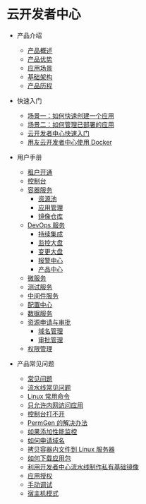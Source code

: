 # 云开发者中心

- 产品介绍

  - [产品概述](articles/cloud/1-/overview.md)
  - [产品优势](articles/cloud/1-/advantage.md)
  - [应用场景](articles/cloud/1-/scene.md)
  - [基础架构](articles/cloud/1-/architecture.md)
  - [产品历程](articles/cloud/1-/releas_note.md)

- 快速入门

  - [场景一：如何快速创建一个应用](articles/cloud/2-/scene1.md)
  - [场景二：如何管理已部署的应用](articles/cloud/2-/scene2.md)
  - [云开发者中心快速入门](articles/cloud/2-/rumen.md)
  - [用友云开发者中心使用 Docker](articles/cloud/2-/center_docker.md)

- 用户手册

  - [租户开通](articles/cloud/3-/opening.md)
  - [控制台](articles/cloud/3-/control.md)
  - [容器服务](articles/cloud/3-)
    - [资源池](articles/cloud/3-/resource_pool.md)
    - [应用管理](articles/cloud/3-/application.md)
    - [镜像仓库](articles/cloud/3-/deploy.md)
  - [DevOps 服务](articles/cloud/3-)
    - [持续集成](articles/cloud/3-/create.md)
    - [监控大盘](articles/cloud/3-/monitor.md)
    - [变更大盘](articles/cloud/3-/change.md)
    - [报警中心](articles/cloud/3-/alarm_center.md)
    - [产品中心](articles/cloud/3-/app_product.md)
  - [微服务]()
  - [测试服务]()
  - [中间件服务](articles/cloud/3-/middleware.md)
  - [配置中心](articles/cloud/3-/config.md)
  - [数据服务]()
  - [资源申请与审批](articles/cloud/3-)
    - [域名管理](articles/cloud/3-/cmdb-domain.md)
    - [审批管理](articles/cloud/3-/exam.md)
  - [权限管理](articles/cloud/3-/access.md)

- 产品常见问题
  - [常见问题](articles/cloud/4-/question.md)
  - [流水线常见问题](articles/cloud/4-/assembly_line_question.md)
  - [Linux 常用命令](articles/cloud/4-/common_linux_command.md)
  - [只允许内网访问应用](articles/cloud/4-/access_only_inside.md)
  - [控制台打不开](articles/cloud/4-/console_open_questions.md)
  - [PermGen 的解决办法](articles/cloud/4-/permgen_question.md)
  - [如果添加性能监控](articles/cloud/4-/how_to_add_pinpoint.md)
  - [如何申请域名](articles/cloud/4-/apply_domain_name.md)
  - [拷贝容器内文件到 Linux 服务器](articles/cloud/4-/copy_file2linux.md)
  - [如何下载应用包](articles/cloud/4-/download_app_package.md)
  - [利用开发者中心流水线制作私有基础镜像](articles/cloud/4-/create_ownbase_image.md)
  - [应用授权](articles/cloud/4-/authorize_app.md)
  - [手动调试](articles/cloud/4-/debug_mode.md)
  - [宿主机模式](articles/cloud/4-/host_mode.md)
